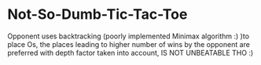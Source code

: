 # Not-So-Dumb-Tic-Tac-Toe
Opponent uses backtracking (poorly implemented Minimax algorithm :) )to place Os, the places leading to higher number of wins by the opponent are preferred with depth factor taken into account,
IS NOT UNBEATABLE THO :)
